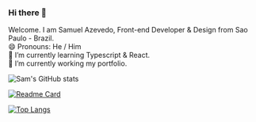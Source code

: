 ### Hi there 👋
Welcome.
I am Samuel Azevedo, Front-end Developer & Design from Sao Paulo - Brazil.<br/>
😄 Pronouns: He / Him <br/>
🌱 I’m currently learning Typescript & React. <br/>
🔭 I’m currently working  my portfolio.<br/>
<!--
**samazevedo/samazevedo** is a ✨ _special_ ✨ repository because its `README.md` (this file) appears on your GitHub profile.

Here are some ideas to get you started:

- 🔭 I’m currently working on ...
- 🌱 I’m currently learning ...
- 👯 I’m looking to collaborate on ...
- 🤔 I’m looking for help with ...
- 💬 Ask me about ...
- 📫 How to reach me: ...
- 😄 Pronouns: ...
- ⚡ Fun fact: ...
-->
![Sam's GitHub stats](https://github-readme-stats.vercel.app/api?username=samazevedo&show_icons=true&theme=merko&count_private=true) <br/>

[![Readme Card](https://github-readme-stats.vercel.app/api/pin/?username=anuraghazra&repo=github-readme-stats)](https://github.com/anuraghazra/github-readme-stats) <br/>

[![Top Langs](https://github-readme-stats.vercel.app/api/top-langs/?username=samazevedo)](https://github.com/anuraghazra/github-readme-stats) <br/>

